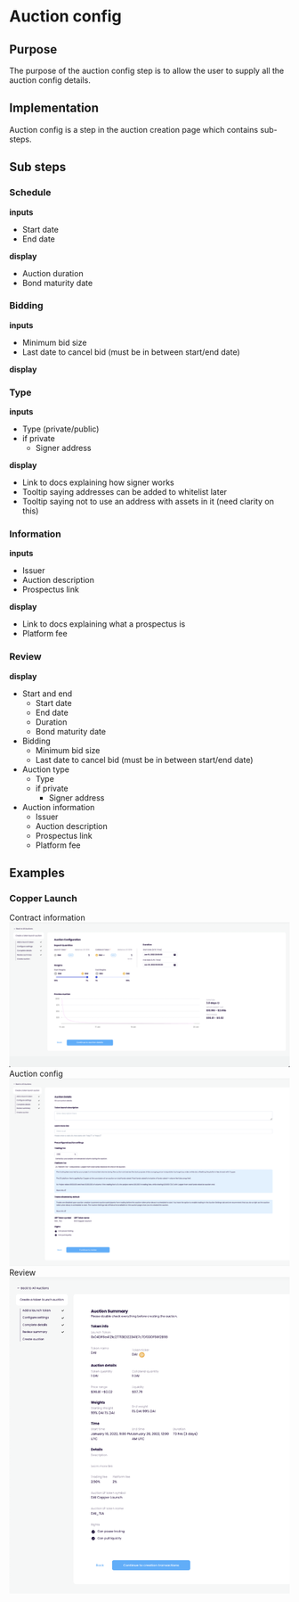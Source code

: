 # Auction config

## Purpose

The purpose of the auction config step is to allow the user to supply all the auction config details.

## Implementation

Auction config is a step in the auction creation page which contains sub-steps.

## Sub steps

### Schedule

**inputs**

- Start date
- End date

**display**

- Auction duration
- Bond maturity date

### Bidding

**inputs**

- Minimum bid size
- Last date to cancel bid (must be in between start/end date)

**display**

### Type

**inputs**

- Type (private/public)
- if private
  - Signer address

**display**

- Link to docs explaining how signer works
- Tooltip saying addresses can be added to whitelist later
- Tooltip saying not to use an address with assets in it (need clarity on this)

### Information

**inputs**

- Issuer
- Auction description
- Prospectus link

**display**

- Link to docs explaining what a prospectus is
- Platform fee

### Review

**display**

- Start and end
  - Start date
  - End date
  - Duration
  - Bond maturity date
- Bidding
  - Minimum bid size
  - Last date to cancel bid (must be in between start/end date)
- Auction type
  - Type
  - if private
    - Signer address
- Auction information
  - Issuer
  - Auction description
  - Prospectus link
  - Platform fee

## Examples

### Copper Launch

Contract information
![](../../../assets/copper/auction_config.png)
Auction config
![](../../../assets/copper/bond_config.png)
Review
![](../../../assets/copper/auction_summary.png)

